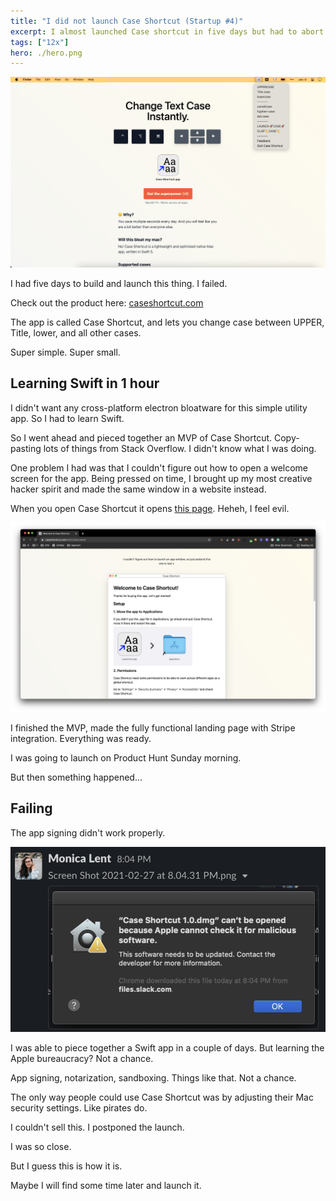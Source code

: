 ```yaml
---
title: "I did not launch Case Shortcut (Startup #4)"
excerpt: I almost launched Case shortcut in five days but had to abort it.
tags: ["12x"]
hero: ./hero.png
---
```



![Screenshot of caseshortcut.com](shot-bTRZjZFc.png)

I had five days to build and launch this thing. I failed.

Check out the product here: [caseshortcut.com](https://caseshortcut.com/)

The app is called Case Shortcut, and lets you change case between UPPER, Title, lower, and all other cases.

Super simple. Super small.

## Learning Swift in 1 hour

I didn't want any cross-platform electron bloatware for this simple utility app. So I had to learn Swift.

So I went ahead and pieced together an MVP of Case Shortcut. Copy-pasting lots of things from Stack Overflow. I didn't know what I was doing.

One problem I had was that I couldn't figure out how to open a welcome screen for the app. Being pressed on time, I brought up my most creative hacker spirit and made the same window in a website instead.

When you open Case Shortcut it opens [this page](https://caseshortcut.com/welcomescreen/). Heheh, I feel evil.

![Screenshot of the Case Shortcut welcome screen](2021-04-03-22-18-40.png)

I finished the MVP, made the fully functional landing page with Stripe integration. Everything was ready.

I was going to launch on Product Hunt  Sunday morning.

But then something happened...

## Failing

The app signing didn't work properly.

![Monica Lent saying my mac app didn't work](2021-04-03-22-04-35.png)

I was able to piece together a Swift app in a couple of days. But learning the Apple bureaucracy? Not a chance.

App signing, notarization, sandboxing. Things like that. Not a chance.

The only way people could use Case Shortcut was by adjusting their Mac security settings. Like pirates do.

I couldn't sell this. I postponed the launch.

I was so close.

But I guess this is how it is.

Maybe I will find some time later and launch it.